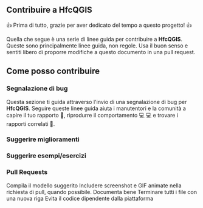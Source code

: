 ## Contribuire a HfcQGIS 

:+1: Prima di tutto, grazie per aver dedicato del tempo a questo progetto! :+1:

Quella che segue è una serie di linee guida per contribuire a **HfcQGIS**. Queste sono principalmente linee guida, non regole. Usa il buon senso e sentiti libero di proporre modifiche a questo documento in una pull request.

## Come posso contribuire

### Segnalazione di bug
Questa sezione ti guida attraverso l'invio di una segnalazione di bug per **HfcQGIS**. Seguire queste linee guida aiuta i manutentori e la comunità a capire il tuo rapporto 📝, riprodurre il comportamento 💻 💻 e trovare i rapporti correlati 🔎.

### Suggerire miglioramenti

### Suggerire esempi/esercizi

### Pull Requests

Compila il modello suggerito
Includere screenshot e GIF animate nella richiesta di pull, quando possibile.
Documenta bene
Terminare tutti i file con una nuova riga
Evita il codice dipendente dalla piattaforma
